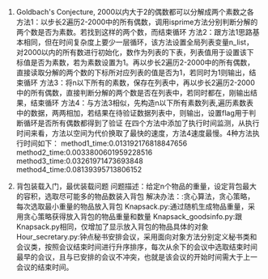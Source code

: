 1. Goldbach's Conjecture, 2000以内大于2的偶数都可以分解成两个素数之各
方法1：以步长2遍历2-2000中的所有偶数，调用isprime方法分别判断分解的两个数是否为素数。若找到这样的两个数，而结束循环
方法2：跟方法1思路基本相同，但在时间复杂度上要少一层循环，该方法设置全局列表变量n_list，对2000以内的所有数进行初始化，数作为列表的下表，列表值用于设置该下标值是否为素数，若为素数设置为1。再以步长2遍历2-2000中的所有偶数，直接读取分解的两个数的下标所对应列表的值是否为1，若同时为1则输出，结束循环
方法3：将n以下所有的素数，保存在列表中，再以步长2遍历2-2000中的所有偶数，直接判断分解的两个数是否在列表中，若同时都在，刚输出结果，结束循环
方法4：与方法3相似，先构造n以下所有素数列表,遍历素数表中的数据，两两相加，若结果在待验证数据列表中，则输出，设置flag用于判断循环是否所有偶数都得到了验证
在四个方法中添加了执行时间监测，从执行时间来看，方法以空间为代价换取了最快的速度，方法4速度最慢。4种方法执行时间如下：
method1_time:0.013192176818847656
method2_time:0.0033800601959228516
method3_time:0.03261971473693848
method4_time:0.08139395713806152

2. 背包装载入门，最优装载问题
问题描述：给定n个物品的重量，设定背包最大的容积，选取尽可能多的物品数装入背包
解决办法：:贪心算法，贪心策略，每次选取最小重量的物品放入背包
Knapsack.py:通过随机生成物品重量，采用贪心策略获得放入背包的物品重量和数量
Knapsack_goodsinfo.py:跟Knapsack.py相同，仅增加了显示放入背包的物品具体的对象
Hour_secretary.py:钟点秘书安排会议，采用面向对象方法分别定义秘书类和会议类，按照会议结束时间进行升序排序，每次从余下的会议中选取结束时间最早的会议，且与已安排的会议不冲突，也就是该会议的开始时间需大于上一会议的结束时间。

